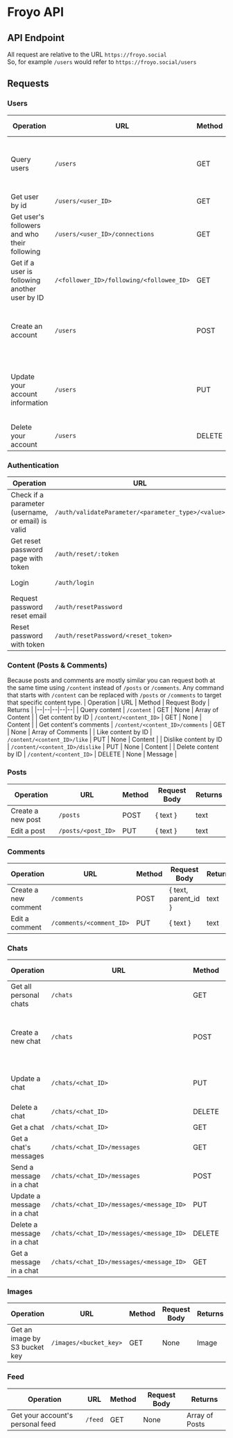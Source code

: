 # Froyo API
## API Endpoint
All request are relative to the URL `https://froyo.social`
<br>
So, for example `/users` would refer to `https://froyo.social/users`
## Requests
### Users
| Operation | URL | Method | Request Body | Returns |
|--|--|--|--|--|
| Query users | `/users` | GET | { query: { userId (optional), text (optional) } } | Array of Users |
| Get user by id | `/users/<user_ID>` | GET | None | User |
| Get user's followers and who their following | `/users/<user_ID>/connections` | GET | None | { followers, followees } |
| Get if a user is following another user by ID | `/<follower_ID>/following/<followee_ID>` | GET | None | boolean |
| Create an account | `/users` | POST | { email, username, dob, first_name, last_name, password } | text |
| Update your account information | `/users` | PUT | { email, username, dob, first_name, last_name, description } |  text |
| Delete your account | `/users` | DELETE | None | text |
### Authentication
| Operation | URL | Method | Request Body | Returns |
|--|--|--|--|--|
| Check if a parameter (username, or email) is valid | `/auth/validateParameter/<parameter_type>/<value>` | GET | None | text |
| Get reset password page with token | `/auth/reset/:token` | GET | None | HTML |
| Login | `/auth/login` | POST | { email, password } | Authentication Token |
| Request password reset email | `/auth/resetPassword` | PUT | { email } | text |
| Reset password with token | `/auth/resetPassword/<reset_token>` | PUT | { password, confirmPassword } | text |
### Content (Posts & Comments)
Because posts and comments are mostly similar you can request both at the same time using `/content` instead of `/posts` or `/comments`. Any command that starts with `/content` can be replaced with `/posts` or `/comments` to target that specific content type.
| Operation | URL | Method | Request Body | Returns |
|--|--|--|--|--|
| Query content | `/content` | GET | None | Array of Content |
| Get content by ID | `/content/<content_ID>` | GET | None | Content |
| Get content's comments | `/content/<content_ID>/comments` | GET | None | Array of Comments |
| Like content by ID | `/content/<content_ID>/like` | PUT | None | Content |
| Dislike content by ID | `/content/<content_ID>/dislike` | PUT | None | Content |
| Delete content by ID | `/content/<content_ID>` | DELETE | None | Message |
### Posts
| Operation | URL | Method | Request Body | Returns |
|--|--|--|--|--|
| Create a new post | `/posts` | POST | { text } | text |
| Edit a post | `/posts/<post_ID>` | PUT | { text } | text |
### Comments
| Operation | URL | Method | Request Body | Returns |
|--|--|--|--|--|
| Create a new comment | `/comments` | POST | { text, parent_id } | text |
| Edit a comment | `/comments/<comment_ID>` | PUT | { text } | text |
### Chats
| Operation | URL | Method | Request Body | Returns |
|--|--|--|--|--|
| Get all personal chats | `/chats` | GET | None | Array of Chats |
| Create a new chat | `/chats` | POST | { title (optional), members, expiration (optional) } | Chat |
| Update a chat | `/chats/<chat_ID>` | PUT | { title (optional), members } | Chat |
| Delete a chat | `/chats/<chat_ID>` | DELETE | None | text |
| Get a chat | `/chats/<chat_ID>` | GET | None | Chat |
| Get a chat's messages | `/chats/<chat_ID>/messages` | GET | None | Array of ChatMessages |
| Send a message in a chat | `/chats/<chat_ID>/messages` | POST | { text } | ChatMessage |
| Update a message in a chat | `/chats/<chat_ID>/messages/<message_ID>` | PUT | { text } | ChatMessage |
| Delete a message in a chat | `/chats/<chat_ID>/messages/<message_ID>` | DELETE | None | text |
| Get a message in a chat | `/chats/<chat_ID>/messages/<message_ID>` | GET | None | ChatMessage |
### Images
| Operation | URL | Method | Request Body | Returns |
|--|--|--|--|--|
| Get an image by S3 bucket key | `/images/<bucket_key>` | GET | None | Image |
### Feed
| Operation | URL | Method | Request Body | Returns |
|--|--|--|--|--|
| Get your account's personal feed | `/feed` | GET | None | Array of Posts |
